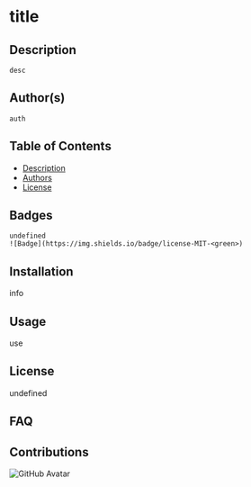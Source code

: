 

# title

## Description
    desc
    
## Author(s)
    auth

## Table of Contents
* [Description](#description)
* [Authors](#author(s))
* [License](#license)
<!-- * [Contributing](#contributing)
* [Tests](#tests)
* [Questions](#questions) -->
    
## Badges
    undefined
    ![Badge](https://img.shields.io/badge/license-MIT-<green>)  

## Installation
info
    
## Usage
use

## License
undefined

## FAQ


## Contributions


![GitHub Avatar](https://avatars0.githubusercontent.com/u/68087628?v=4)

